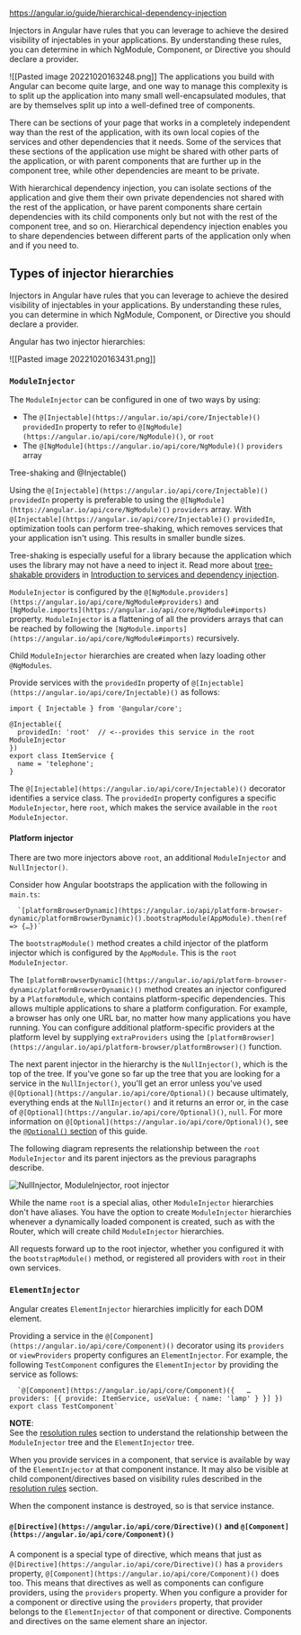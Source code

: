 https://angular.io/guide/hierarchical-dependency-injection

Injectors in Angular have rules that you can leverage to achieve the desired visibility of injectables in your applications. By understanding these rules, you can determine in which NgModule, Component, or Directive you should declare a provider.

![[Pasted image 20221020163248.png]]
The applications you build with Angular can become quite large, and one way to manage this complexity is to split up the application into many small well-encapsulated modules, that are by themselves split up into a well-defined tree of components.

There can be sections of your page that works in a completely independent way than the rest of the application, with its own local copies of the services and other dependencies that it needs. Some of the services that these sections of the application use might be shared with other parts of the application, or with parent components that are further up in the component tree, while other dependencies are meant to be private.

With hierarchical dependency injection, you can isolate sections of the application and give them their own private dependencies not shared with the rest of the application, or have parent components share certain dependencies with its child components only but not with the rest of the component tree, and so on. Hierarchical dependency injection enables you to share dependencies between different parts of the application only when and if you need to.

## Types of injector hierarchies

Injectors in Angular have rules that you can leverage to achieve the desired visibility of injectables in your applications. By understanding these rules, you can determine in which NgModule, Component, or Directive you should declare a provider.

Angular has two injector hierarchies:

![[Pasted image 20221020163431.png]]

### `ModuleInjector`

The `ModuleInjector` can be configured in one of two ways by using:

-   The `@[Injectable](https://angular.io/api/core/Injectable)()` `providedIn` property to refer to `@[NgModule](https://angular.io/api/core/NgModule)()`, or `root`
-   The `@[NgModule](https://angular.io/api/core/NgModule)()` `providers` array

Tree-shaking and @Injectable()

Using the `@[Injectable](https://angular.io/api/core/Injectable)()` `providedIn` property is preferable to using the `@[NgModule](https://angular.io/api/core/NgModule)()` `providers` array. With `@[Injectable](https://angular.io/api/core/Injectable)()` `providedIn`, optimization tools can perform tree-shaking, which removes services that your application isn't using. This results in smaller bundle sizes.

Tree-shaking is especially useful for a library because the application which uses the library may not have a need to inject it. Read more about [tree-shakable providers](https://angular.io/guide/architecture-services#providing-services) in [Introduction to services and dependency injection](https://angular.io/guide/architecture-services).

`ModuleInjector` is configured by the `@[NgModule.providers](https://angular.io/api/core/NgModule#providers)` and `[NgModule.imports](https://angular.io/api/core/NgModule#imports)` property. `ModuleInjector` is a flattening of all the providers arrays that can be reached by following the `[NgModule.imports](https://angular.io/api/core/NgModule#imports)` recursively.

Child `ModuleInjector` hierarchies are created when lazy loading other `@NgModules`.

Provide services with the `providedIn` property of `@[Injectable](https://angular.io/api/core/Injectable)()` as follows:

```
import { Injectable } from '@angular/core';

@Injectable({
  providedIn: 'root'  // <--provides this service in the root ModuleInjector
})
export class ItemService {
  name = 'telephone';
}
```

The `@[Injectable](https://angular.io/api/core/Injectable)()` decorator identifies a service class. The `providedIn` property configures a specific `ModuleInjector`, here `root`, which makes the service available in the `root` `ModuleInjector`.

#### Platform injector

There are two more injectors above `root`, an additional `ModuleInjector` and `NullInjector()`.

Consider how Angular bootstraps the application with the following in `main.ts`:

      `[platformBrowserDynamic](https://angular.io/api/platform-browser-dynamic/platformBrowserDynamic)().bootstrapModule(AppModule).then(ref => {…})`
    

The `bootstrapModule()` method creates a child injector of the platform injector which is configured by the `AppModule`. This is the `root` `ModuleInjector`.

The `[platformBrowserDynamic](https://angular.io/api/platform-browser-dynamic/platformBrowserDynamic)()` method creates an injector configured by a `PlatformModule`, which contains platform-specific dependencies. This allows multiple applications to share a platform configuration. For example, a browser has only one URL bar, no matter how many applications you have running. You can configure additional platform-specific providers at the platform level by supplying `extraProviders` using the `[platformBrowser](https://angular.io/api/platform-browser/platformBrowser)()` function.

The next parent injector in the hierarchy is the `NullInjector()`, which is the top of the tree. If you've gone so far up the tree that you are looking for a service in the `NullInjector()`, you'll get an error unless you've used `@[Optional](https://angular.io/api/core/Optional)()` because ultimately, everything ends at the `NullInjector()` and it returns an error or, in the case of `@[Optional](https://angular.io/api/core/Optional)()`, `null`. For more information on `@[Optional](https://angular.io/api/core/Optional)()`, see the [`@Optional()` section](https://angular.io/guide/hierarchical-dependency-injection#optional) of this guide.

The following diagram represents the relationship between the `root` `ModuleInjector` and its parent injectors as the previous paragraphs describe.

![NullInjector, ModuleInjector, root injector](https://angular.io/generated/images/guide/dependency-injection/injectors.svg)

While the name `root` is a special alias, other `ModuleInjector` hierarchies don't have aliases. You have the option to create `ModuleInjector` hierarchies whenever a dynamically loaded component is created, such as with the Router, which will create child `ModuleInjector` hierarchies.

All requests forward up to the root injector, whether you configured it with the `bootstrapModule()` method, or registered all providers with `root` in their own services.

### `ElementInjector`

Angular creates `ElementInjector` hierarchies implicitly for each DOM element.

Providing a service in the `@[Component](https://angular.io/api/core/Component)()` decorator using its `providers` or `viewProviders` property configures an `ElementInjector`. For example, the following `TestComponent` configures the `ElementInjector` by providing the service as follows:

      `@[Component](https://angular.io/api/core/Component)({   …   providers: [{ provide: ItemService, useValue: { name: 'lamp' } }] }) export class TestComponent`
    

**NOTE**:  
See the [resolution rules](https://angular.io/guide/hierarchical-dependency-injection#resolution-rules) section to understand the relationship between the `ModuleInjector` tree and the `ElementInjector` tree.

When you provide services in a component, that service is available by way of the `ElementInjector` at that component instance. It may also be visible at child component/directives based on visibility rules described in the [resolution rules](https://angular.io/guide/hierarchical-dependency-injection#resolution-rules) section.

When the component instance is destroyed, so is that service instance.

#### `@[Directive](https://angular.io/api/core/Directive)()` and `@[Component](https://angular.io/api/core/Component)()`

A component is a special type of directive, which means that just as `@[Directive](https://angular.io/api/core/Directive)()` has a `providers` property, `@[Component](https://angular.io/api/core/Component)()` does too. This means that directives as well as components can configure providers, using the `providers` property. When you configure a provider for a component or directive using the `providers` property, that provider belongs to the `ElementInjector` of that component or directive. Components and directives on the same element share an injector.